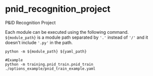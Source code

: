 # pnid_recognition_project
P&amp;ID Recognition Project

Each module can be executed using the following command.
`${module_path}` is a module path separated by `'.'` instead of `'/'` and it doesn't include `'.py'` in the path.
```shell
python -m ${module_path} ${yaml_path}

#Example
python -m training.pnid_train.pnid_train ./options_example/pnid_train_example.yaml
```